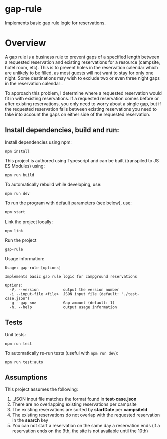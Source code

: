 # gap-rule

Implements basic gap rule logic for reservations.

# Overview
A gap rule is a business rule to prevent gaps of a specified length between a requested reservation and existing reservations for a resource (campsite, hotel room, etc). This is to prevent holes in the reservation calendar  which are unlikely to be filled, as most guests will not want to stay for only one night. Some destinations may wish to exclude two or even three night gaps in the reservation calendar .

To approach this problem, I determine where a requested reservation would fit in with existing reservations. If a requested reservation comes before or after existing reservations, you only need to worry about a single gap, but if the requested reservation falls between existing reservations you need to take into account the gaps on either side of the requested reservation.

## Install dependencies, build and run:

Install dependencies using npm:

    npm install

This project is authored using Typescript and can be built (transpiled to JS ES Modules) using:

    npm run build

To automatically rebuild while developing, use:

    npm run dev

To run the program with default parameters (see below), use:

    npm start

Link the project locally:

    npm link

Run the project

	gap-rule

Usage information:

```ruby?line_numbers=false
Usage: gap-rule [options]

Implements basic gap rule logic for campground reservations

Options:
  -V, --version           output the version number
  -i --input-file <file>  JSON input file (default: "./test-case.json")
  -g --gap <n>            Gap amount (default: 1)
  -h, --help              output usage information
```



## Tests

Unit tests:

    npm run test

To automatically re-run tests (useful with `npm run dev`):

    npm run test:auto

## Assumptions

This project assumes the following:
1. .JSON input file matches the format found in **test-case.json**
2. There are no overlapping existing reservations per campsite
3. The existing reservations are sorted by **startDate** per **campsiteId**
4. The existing reservations do not overlap with the requested reservation in the **search** key
5. You can not start a reservation on the same day a reservation ends (if a reservation ends on the 9th, the site is not available until the 10th)